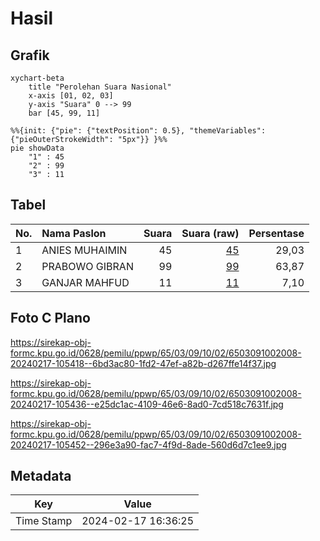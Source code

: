 # Hasil

## Grafik

```mermaid
xychart-beta
    title "Perolehan Suara Nasional"
    x-axis [01, 02, 03]
    y-axis "Suara" 0 --> 99
    bar [45, 99, 11]
```

```mermaid
%%{init: {"pie": {"textPosition": 0.5}, "themeVariables": {"pieOuterStrokeWidth": "5px"}} }%%
pie showData
    "1" : 45
    "2" : 99
    "3" : 11
```

## Tabel

| No. | Nama Paslon    | Suara | Suara (raw) | Persentase |
|:--- |:-------------- | -----:| -----------:| ----------:|
| 1   | ANIES MUHAIMIN | 45    | [45][p-1]   | 29,03      |
| 2   | PRABOWO GIBRAN | 99    | [99][p-2]   | 63,87      |
| 3   | GANJAR MAHFUD  | 11    | [11][p-3]   | 7,10       |


[p-1]: https://github.com/gigit-pemilu/pemilu-2024/blob/main/pilpres/hitung-suara/sub/65-kalimantan-utara/sub/03-nunukan/sub/09-nunukan-selatan/sub/1002-nunukan-selatan/sub/008-tps/sub/paslon-1.txt
[p-2]: https://github.com/gigit-pemilu/pemilu-2024/blob/main/pilpres/hitung-suara/sub/65-kalimantan-utara/sub/03-nunukan/sub/09-nunukan-selatan/sub/1002-nunukan-selatan/sub/008-tps/sub/paslon-2.txt
[p-3]: https://github.com/gigit-pemilu/pemilu-2024/blob/main/pilpres/hitung-suara/sub/65-kalimantan-utara/sub/03-nunukan/sub/09-nunukan-selatan/sub/1002-nunukan-selatan/sub/008-tps/sub/paslon-3.txt

## Foto C Plano

https://sirekap-obj-formc.kpu.go.id/0628/pemilu/ppwp/65/03/09/10/02/6503091002008-20240217-105418--6bd3ac80-1fd2-47ef-a82b-d267ffe14f37.jpg

https://sirekap-obj-formc.kpu.go.id/0628/pemilu/ppwp/65/03/09/10/02/6503091002008-20240217-105436--e25dc1ac-4109-46e6-8ad0-7cd518c7631f.jpg

https://sirekap-obj-formc.kpu.go.id/0628/pemilu/ppwp/65/03/09/10/02/6503091002008-20240217-105452--296e3a90-fac7-4f9d-8ade-560d6d7c1ee9.jpg


## Metadata

| Key        | Value               |
| ---------- | ------------------- |
| Time Stamp | 2024-02-17 16:36:25 |



